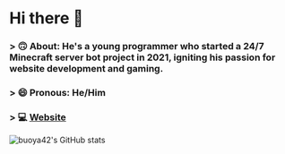 # Hi there 👋
### > 🙃 About: He's a young programmer who started a 24/7 Minecraft server bot project in 2021, igniting his passion for website development and gaming.
### > 😄 Pronous: He/Him
### > 💻 [Website](https://buoya42.github.io)
![buoya42's GitHub stats](https://github-readme-stats.vercel.app/api?username=buoya42&show_icons=true&theme=tokyonight)
<!--
**buoya42/buoya42** is a ✨ _special_ ✨ repository because its `README.md` (this file) appears on your GitHub profile.

Here are some ideas to get you started:

- 🔭 I’m currently working on ...
- 🌱 I’m currently learning ...
- 👯 I’m looking to collaborate on ...
- 🤔 I’m looking for help with ...
- 💬 Ask me about ...
- 📫 How to reach me: ...
- 😄 Pronouns: ...
- ⚡ Fun fact: ...
-->
